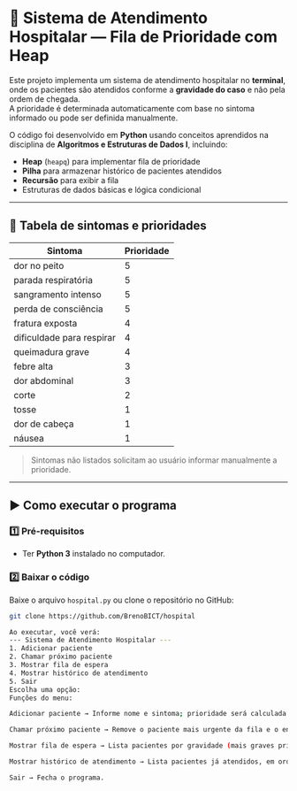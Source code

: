 # 🏥 Sistema de Atendimento Hospitalar — Fila de Prioridade com Heap

Este projeto implementa um sistema de atendimento hospitalar no **terminal**, onde os pacientes são atendidos conforme a **gravidade do caso** e não pela ordem de chegada.  
A prioridade é determinada automaticamente com base no sintoma informado ou pode ser definida manualmente.  

O código foi desenvolvido em **Python** usando conceitos aprendidos na disciplina de **Algoritmos e Estruturas de Dados I**, incluindo:
- **Heap** (`heapq`) para implementar fila de prioridade
- **Pilha** para armazenar histórico de pacientes atendidos
- **Recursão** para exibir a fila
- Estruturas de dados básicas e lógica condicional

---

## 📌 Tabela de sintomas e prioridades

| Sintoma                     | Prioridade |
|-----------------------------|------------|
| dor no peito                | 5 |
| parada respiratória         | 5 |
| sangramento intenso         | 5 |
| perda de consciência        | 5 |
| fratura exposta             | 4 |
| dificuldade para respirar   | 4 |
| queimadura grave            | 4 |
| febre alta                  | 3 |
| dor abdominal               | 3 |
| corte                       | 2 |
| tosse                       | 1 |
| dor de cabeça               | 1 |
| náusea                      | 1 |

> Sintomas não listados solicitam ao usuário informar manualmente a prioridade.

---

## ▶ Como executar o programa

### 1️⃣ Pré-requisitos
- Ter **Python 3** instalado no computador.

### 2️⃣ Baixar o código
Baixe o arquivo `hospital.py` ou clone o repositório no GitHub:
```bash
git clone https://github.com/BrenoBICT/hospital

Ao executar, você verá:
--- Sistema de Atendimento Hospitalar ---
1. Adicionar paciente
2. Chamar próximo paciente
3. Mostrar fila de espera
4. Mostrar histórico de atendimento
5. Sair
Escolha uma opção:
Funções do menu:

Adicionar paciente → Informe nome e sintoma; prioridade será calculada automaticamente ou manualmente.

Chamar próximo paciente → Remove o paciente mais urgente da fila e o envia para o histórico.

Mostrar fila de espera → Lista pacientes por gravidade (mais graves primeiro).

Mostrar histórico de atendimento → Lista pacientes já atendidos, em ordem reversa.

Sair → Fecha o programa.